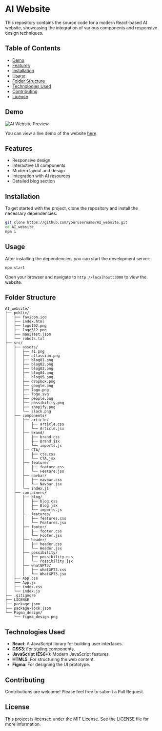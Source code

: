 
# AI Website

This repository contains the source code for a modern React-based AI website, showcasing the integration of various components and responsive design techniques.

## Table of Contents

- [Demo](#demo)
- [Features](#features)
- [Installation](#installation)
- [Usage](#usage)
- [Folder Structure](#folder-structure)
- [Technologies Used](#technologies-used)
- [Contributing](#contributing)
- [License](#license)

## Demo

![AI Website Preview](./src/assets/ai.png)

You can view a live demo of the website [here](https://aryannxroot.github.io/Ai_website).

## Features

- Responsive design
- Interactive UI components
- Modern layout and design
- Integration with AI resources
- Detailed blog section

## Installation

To get started with the project, clone the repository and install the necessary dependencies:

```bash
git clone https://github.com/yourusername/AI_website.git
cd AI_website
npm i
```

## Usage

After installing the dependencies, you can start the development server:

```bash
npm start
```

Open your browser and navigate to `http://localhost:3000` to view the website.

## Folder Structure

```
AI_website/
├── public/
│   ├── favicon.ico
│   ├── index.html
│   ├── logo192.png
│   ├── logo512.png
│   ├── manifest.json
│   └── robots.txt
├── src/
│   ├── assets/
│   │   ├── ai.png
│   │   ├── atlassian.png
│   │   ├── blog01.png
│   │   ├── blog02.png
│   │   ├── blog03.png
│   │   ├── blog04.png
│   │   ├── blog05.png
│   │   ├── dropbox.png
│   │   ├── google.png
│   │   ├── logo.png
│   │   ├── logo.svg
│   │   ├── people.png
│   │   ├── possibility.png
│   │   ├── shopify.png
│   │   └── slack.png
│   ├── components/
│   │   ├── article/
│   │   │   ├── article.css
│   │   │   └── Article.jsx
│   │   ├── brand/
│   │   │   ├── brand.css
│   │   │   ├── Brand.jsx
│   │   │   └── imports.js
│   │   ├── CTA/
│   │   │   ├── cta.css
│   │   │   └── CTA.jsx
│   │   ├── feature/
│   │   │   ├── feature.css
│   │   │   └── Feature.jsx
│   │   ├── navbar/
│   │   │   ├── navbar.css
│   │   │   └── Navbar.jsx
│   │   └── index.js
│   ├── containers/
│   │   ├── blog/
│   │   │   ├── blog.css
│   │   │   ├── Blog.jsx
│   │   │   └── imports.js
│   │   ├── features/
│   │   │   ├── features.css
│   │   │   └── Features.jsx
│   │   ├── footer/
│   │   │   ├── footer.css
│   │   │   └── Footer.jsx
│   │   ├── header/
│   │   │   ├── header.css
│   │   │   └── Header.jsx
│   │   ├── possibility/
│   │   │   ├── possibility.css
│   │   │   └── Possibility.jsx
│   │   ├── whatGPT3/
│   │   │   ├── whatGPT3.css
│   │   │   └── WhatGPT3.jsx
│   ├── App.css
│   ├── App.js
│   ├── index.css
│   └── index.js
├── .gitignore
├── LICENSE
├── package.json
├── package-lock.json
└── Figma_design/
    └── figma_design.png
```

## Technologies Used

- **React**: A JavaScript library for building user interfaces.
- **CSS3**: For styling components.
- **JavaScript (ES6+)**: Modern JavaScript features.
- **HTML5**: For structuring the web content.
- **Figma**: For designing the UI prototype.

## Contributing

Contributions are welcome! Please feel free to submit a Pull Request.

## License

This project is licensed under the MIT License. See the [LICENSE](./LICENSE) file for more information.
